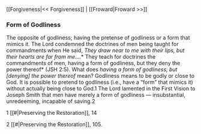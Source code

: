 [[Forgiveness|<< Forgiveness]]  |  [[Froward|Froward >>]]

### Form of Godliness
The opposite of godliness; having the pretense of godliness or a form that mimics it. The Lord condemned the doctrines of men being taught for commandments when He said, *They draw near to me with their lips, but their hearts are far from me*….* They teach for doctrines the commandments of men, having a form of godliness, but they deny the power thereof* (JSH 2:5). What does *having a form of godliness, but [denying] the power thereof* mean? Godliness means to be godly or close to God. It is possible to pretend to godliness (i.e., have a “form” that mimics it) without actually being close to God.1 The Lord lamented in the First Vision to Joseph Smith that men have merely a form of godliness — insubstantial, unredeeming, incapable of saving.2



1
[[#|Preserving the Restoration]], 14


2
[[#|Preserving the Restoration]], 105.